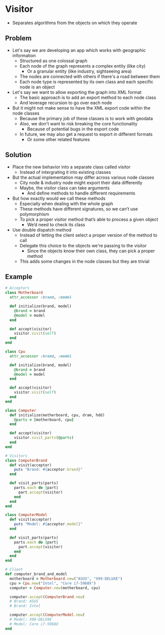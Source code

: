 # Visitor

-   Separates algorithms from the objects on which they operate

## Problem

-   Let's say we are developing an app which works with geographic information
    -   Structured as one colossal graph
    -   Each node of the graph represents a complex entity (like city)
        -   Or a granular entity (like industry, sightseeing area)
    -   The nodes are connected with others if there's a road between them
    -   Each node type is represented by its own class and each specific node is an object
-   Let's say we want to allow exporting the graph into XML format
    -   The basic approach is to add an export method to each node class
    -   And leverage recursion to go over each node
-   But it might not make sense to have the XML export code within the node classes
    -   Because the primary job of these classes is to work with geodata
    -   Also, we don't want to risk breaking the core functionality
        -   Because of potential bugs in the export code
    -   In future, we may also get a request to export in different formats
        -   Or some other related features

## Solution

-   Place the new behavior into a separate class called visitor
    -   Instead of intergrating it into existing classes
-   But the actual implementation may differ across various node classes
    -   City node & industry node might export their data differently
    -   Maybe, the visitor class can take arguments
        -   And define methods to handle different requirements
-   But how exactly would we call these methods
    -   Especially when dealing with the whole graph
    -   These methods have different signatures, so we can’t use polymorphism
    -   To pick a proper visitor method that’s able to process a given object
        -   We’d need to check its class
-   Use double dispatch method
    -   Instead of letting the client select a proper version of the method to call
    -   Delegate this choice to the objects we're passing to the visitor
        -   Since the objects know their own class, they can pick a proper method
    -   This adds some changes in the node classes but they are trivial

## Example

```rb
# Acceptors
class Motherboard
  attr_accessor :brand, :model

  def initialize(brand, model)
    @brand = brand
    @model = model
  end

  def accept(visitor)
    visitor.visit(self)
  end
end

class Cpu
  attr_accessor :brand, :model

  def initialize(brand, model)
    @brand = brand
    @model = model
  end

  def accept(visitor)
    visitor.visit(self)
  end
end

class Computer
  def initialize(motherboard, cpu, dram, hdd)
    @parts = [motherboard, cpu]
  end

  def accept(visitor)
    visitor.visit_parts(@parts)
  end
end

# Visitors
class ComputerBrand
  def visit(acceptor)
    puts "Brand: #{acceptor.brand}"
  end

  def visit_parts(parts)
    parts.each do |part|
      part.accept(visitor)
    end
  end
end

class ComputerModel
  def visit(acceptor)
    puts "Model: #{acceptor.model}"
  end

  def visit_parts(parts)
    parts.each do |part|
      part.accept(visitor)
    end
  end
end

# Client
def computer_brand_and_model
  motherboard = Motherboard.new("ASUS", "X99-DELUXE")
  cpu = Cpu.new("Intel", "Core i7-5960X")
  computer = Computer.new(motherboard, cpu)

  computer.accept(ComputerBrand.new)
  # Brand: ASUS
  # Brand: Intel

  computer.accept(ComputerModel.new)
  # Model: X99-DELUXE
  # Model: Core i7-5960X
end
```
